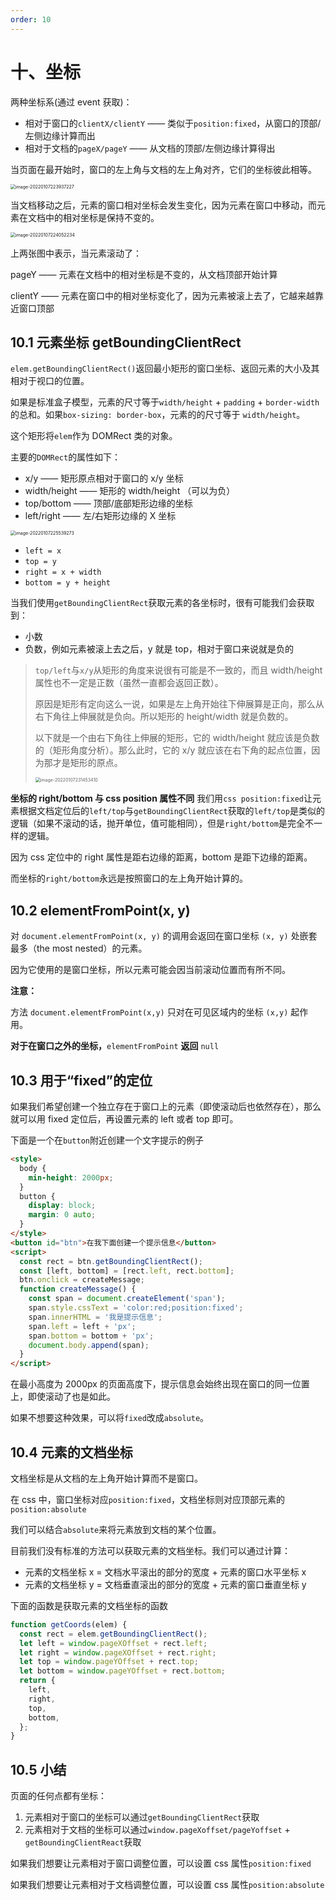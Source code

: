 ```yaml
---
order: 10
---
```


# 十、坐标

两种坐标系(通过 event 获取)：

- 相对于窗口的`clientX/clientY` —— 类似于`position:fixed`，从窗口的顶部/左侧边缘计算而出
- 相对于文档的`pageX/pageY` —— 从文档的顶部/左侧边缘计算得出

当页面在最开始时，窗口的左上角与文档的左上角对齐，它们的坐标彼此相等。

<img src="../assets/image-20220107223937227.png" alt="image-20220107223937227" style="zoom:50%;" />

当文档移动之后，元素的窗口相对坐标会发生变化，因为元素在窗口中移动，而元素在文档中的相对坐标是保持不变的。

<img src="../assets/image-20220107224052234.png" alt="image-20220107224052234" style="zoom:50%;" />

上两张图中表示，当元素滚动了：

pageY —— 元素在文档中的相对坐标是不变的，从文档顶部开始计算

clientY —— 元素在窗口中的相对坐标变化了，因为元素被滚上去了，它越来越靠近窗口顶部

## 10.1 元素坐标 getBoundingClientRect

`elem.getBoundingClientRect()`返回最小矩形的窗口坐标、返回元素的大小及其相对于视口的位置。

如果是标准盒子模型，元素的尺寸等于`width/height` + `padding` + `border-width`的总和。如果`box-sizing: border-box`，元素的的尺寸等于 `width/height`。

这个矩形将`elem`作为 DOMRect 类的对象。

主要的`DOMRect`的属性如下：

- x/y —— 矩形原点相对于窗口的 x/y 坐标
- width/height —— 矩形的 width/height （可以为负）
- top/bottom —— 顶部/底部矩形边缘的坐标
- left/right —— 左/右矩形边缘的 X 坐标

<img src="../assets/image-20220107225539273.png" alt="image-20220107225539273" style="zoom:50%;" />

- `left = x`
- `top = y`
- `right = x + width`
- `bottom = y + height`

当我们使用`getBoundingClientRect`获取元素的各坐标时，很有可能我们会获取到：

- 小数
- 负数，例如元素被滚上去之后，y 就是 top，相对于窗口来说就是负的

> `top/left`与`x/y`从矩形的角度来说很有可能是不一致的，而且 width/height 属性也不一定是正数（虽然一直都会返回正数）。
>
> 原因是矩形有定向这么一说，如果是左上角开始往下伸展算是正向，那么从右下角往上伸展就是负向。所以矩形的 height/width 就是负数的。
>
> 以下就是一个由右下角往上伸展的矩形，它的 width/height 就应该是负数的（矩形角度分析）。那么此时，它的 x/y 就应该在右下角的起点位置，因为那才是矩形的原点。
>
> <img src="../assets/image-20220107231453410.png" alt="image-20220107231453410" style="zoom:50%;" />

**坐标的 right/bottom 与 css position 属性不同**
我们用`css position:fixed`让元素根据文档定位后的`left/top`与`getBoundingClientRect`获取的`left/top`是类似的逻辑（如果不滚动的话，抛开单位，值可能相同），但是`right/bottom`是完全不一样的逻辑。

因为 css 定位中的 right 属性是距右边缘的距离，bottom 是距下边缘的距离。

而坐标的`right/bottom`永远是按照窗口的左上角开始计算的。

## 10.2 elementFromPoint(x, y)

对 `document.elementFromPoint(x, y)` 的调用会返回在窗口坐标 `(x, y)` 处嵌套最多（the most nested）的元素。

因为它使用的是窗口坐标，所以元素可能会因当前滚动位置而有所不同。

**注意：**

方法 `document.elementFromPoint(x,y)` 只对在可见区域内的坐标 `(x,y)` 起作用。

**对于在窗口之外的坐标，**`elementFromPoint` **返回** `null`

## 10.3 用于“fixed”的定位

如果我们希望创建一个独立存在于窗口上的元素（即使滚动后也依然存在），那么就可以用 fixed 定位后，再设置元素的 left 或者 top 即可。

下面是一个在`button`附近创建一个文字提示的例子

```html
<style>
  body {
    min-height: 2000px;
  }
  button {
    display: block;
    margin: 0 auto;
  }
</style>
<button id="btn">在我下面创建一个提示信息</button>
<script>
  const rect = btn.getBoundingClientRect();
  const [left, bottom] = [rect.left, rect.bottom];
  btn.onclick = createMessage;
  function createMessage() {
    const span = document.createElement('span');
    span.style.cssText = 'color:red;position:fixed';
    span.innerHTML = '我是提示信息';
    span.left = left + 'px';
    span.bottom = bottom + 'px';
    document.body.append(span);
  }
</script>
```

在最小高度为 2000px 的页面高度下，提示信息会始终出现在窗口的同一位置上，即使滚动了也是如此。

如果不想要这种效果，可以将`fixed`改成`absolute`。

## 10.4 元素的文档坐标

文档坐标是从文档的左上角开始计算而不是窗口。

在 css 中，窗口坐标对应`position:fixed`，文档坐标则对应顶部元素的`position:absolute`

我们可以结合`absolute`来将元素放到文档的某个位置。

目前我们没有标准的方法可以获取元素的文档坐标。我们可以通过计算：

- 元素的文档坐标 x = 文档水平滚出的部分的宽度 + 元素的窗口水平坐标 x
- 元素的文档坐标 y = 文档垂直滚出的部分的宽度 + 元素的窗口垂直坐标 y

下面的函数是获取元素的文档坐标的函数

```javascript
function getCoords(elem) {
  const rect = elem.getBoundingClientRect();
  let left = window.pageXOffset + rect.left;
  let right = window.pageXOffset + rect.right;
  let top = window.pageYOffset + rect.top;
  let bottom = window.pageYOffset + rect.bottom;
  return {
    left,
    right,
    top,
    bottom,
  };
}
```

## 10.5 小结

页面的任何点都有坐标：

1. 元素相对于窗口的坐标可以通过`getBoundingClientRect`获取
2. 元素相对于文档的坐标可以通过`window.pageXoffset/pageYoffset` + `getBoundingClientReact`获取

如果我们想要让元素相对于窗口调整位置，可以设置 css 属性`position:fixed`

如果我们想要让元素相对于文档调整位置，可以设置 css 属性`position:absolute`
